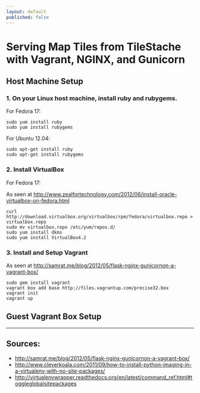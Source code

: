 ```yaml
---
layout: default
published: false
---
```


# Serving Map Tiles from TileStache with Vagrant, NGINX, and Gunicorn

## Host Machine Setup

### 1. On your Linux host machine, install ruby and rubygems.

For Fedora 17:
 
    sudo yum install ruby
    sudo yum install rubygems


For Ubuntu 12.04:

    sudo apt-get install ruby
    sudo apt-get install rubygems
    
### 2. Install VirtualBox

For Fedora 17:

As seen at http://www.zealfortechnology.com/2012/06/install-oracle-virtualbox-on-fedora.html
    
    curl http://download.virtualbox.org/virtualbox/rpm/fedora/virtualbox.repo > virtualbox.repo
    sudo mv virtualbox.repo /etc/yum/repos.d/
    sudo yum install dkms
    sudo yum install VirtualBox4.2

### 3. Install and Setup Vagrant

As seen at http://samrat.me/blog/2012/05/flask-nginx-gunicornon-a-vagrant-box/

    sudo gem install vagrant
    vagrant box add base http://files.vagrantup.com/precise32.box
    vagrant init
    vagrant up

## Guest Vagrant Box Setup






-------------

## Sources:
* http://samrat.me/blog/2012/05/flask-nginx-gunicornon-a-vagrant-box/
* http://www.cleverkoala.com/2011/09/how-to-install-python-imaging-in-a-virtualenv-with-no-site-packages/
* http://virtualenvwrapper.readthedocs.org/en/latest/command_ref.html#toggleglobalsitepackages